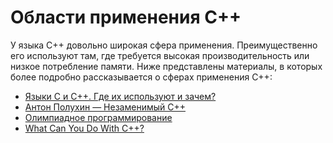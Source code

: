 #  Области применения C++

 У языка С++ довольно широкая сфера применения. Преимущественно его используют там, где требуется высокая производительность или низкое потребление памяти. Ниже представлены материалы, в которых более подробно рассказывается о сферах применения C++:
- [Языки C и C++. Где их используют и зачем?](https://medium.com/nuances-of-programming/%D1%8F%D0%B7%D1%8B%D0%BA%D0%B8-c-%D0%B8-c-%D0%B3%D0%B4%D0%B5-%D0%B5%D1%89%D1%91-%D0%B8%D1%85-%D0%B8%D1%81%D0%BF%D0%BE%D0%BB%D1%8C%D0%B7%D1%83%D1%8E%D1%82-%D0%B8-%D0%B7%D0%B0%D1%87%D0%B5%D0%BC-9ff56559d5bf)
- [Антон Полухин — Незаменимый С++](https://www.youtube.com/watch?v=LZflL44SVVY&ab_channel=C%2B%2BUserGroup)
- [Олимпиадное программирование](https://academy.yandex.ru/posts/sport-dlya-razrabotchikov-kak-ustroeno-olimpiadnoe-programmirovanie)
- [What Can You Do With C++?](https://www.ko2.co.uk/what-can-you-do-with-c-plus-plus/)

